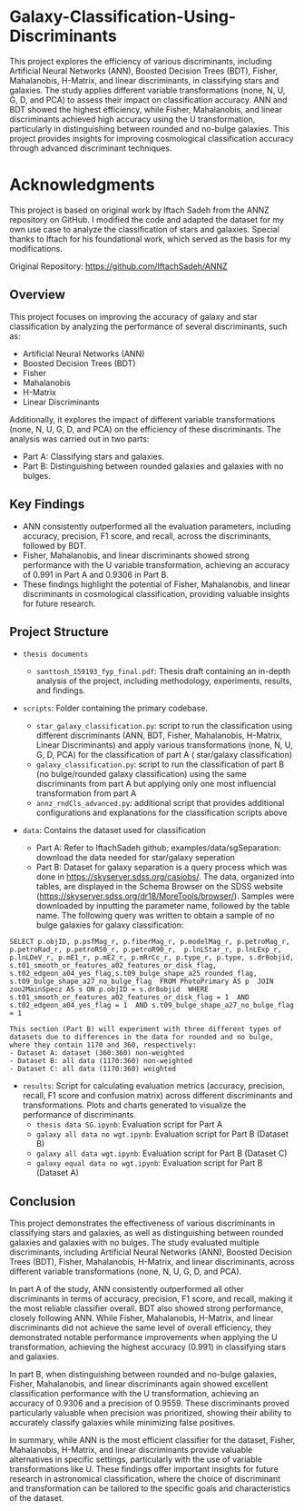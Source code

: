 # Galaxy-Classification-Using-Discriminants
This project explores the efficiency of various discriminants, including Artificial Neural Networks (ANN), Boosted Decision Trees (BDT), Fisher, Mahalanobis, H-Matrix, and linear discriminants, in classifying stars and galaxies. The study applies different variable transformations (none, N, U, G, D, and PCA) to assess their impact on classification accuracy. ANN and BDT showed the highest efficiency, while Fisher, Mahalanobis, and linear discriminants achieved high accuracy using the U transformation, particularly in distinguishing between rounded and no-bulge galaxies. This project provides insights for improving cosmological classification accuracy through advanced discriminant techniques. 

# Acknowledgments
This project is based on original work by Iftach Sadeh from the ANNZ repository on GitHub. I modified the code and adapted the dataset for my own use case to analyze the classification of stars and galaxies. Special thanks to Iftach for his foundational work, which served as the basis for my modifications.

Original Repository: https://github.com/IftachSadeh/ANNZ

## Overview
This project focuses on improving the accuracy of galaxy and star classification by analyzing the performance of several discriminants, such as:

- Artificial Neural Networks (ANN)
- Boosted Decision Trees (BDT)
- Fisher
- Mahalanobis
- H-Matrix
- Linear Discriminants

Additionally, it explores the impact of different variable transformations (none, N, U, G, D, and PCA) on the efficiency of these discriminants. The analysis was carried out in two parts:

- Part A: Classifying stars and galaxies.
- Part B: Distinguishing between rounded galaxies and galaxies with no bulges.

## Key Findings
- ANN consistently outperformed all the evaluation parameters, including accuracy, precision, F1 score, and recall, across the discriminants, followed by BDT.
- Fisher, Mahalanobis, and linear discriminants showed strong performance with the U variable transformation, achieving an accuracy of 0.991 in Part A and 0.9306 in Part B.
- These findings highlight the potential of Fisher, Mahalanobis, and linear discriminants in cosmological classification, providing valuable insights for future research.

## Project Structure

- `thesis documents`
  - `santtosh_159193_fyp_final.pdf`: Thesis draft containing an in-depth analysis of the project, including methodology, experiments, results, and findings.
    
- `scripts`: Folder containing the primary codebase.
  - `star_galaxy_classification.py`: script to run the classification using different discriminants (ANN, BDT, Fisher, Mahalanobis, H-Matrix, Linear Discriminants) and apply various transformations (none, N, U,                                        G, D, PCA) for the classification of part A ( star/galaxy classification)
  - `galaxy_classification.py`: script to run the classification of part B (no bulge/rounded galaxy classification) using the same discriminants from part A but applying only one most influencial transformation                                    from part A
  - `annz_rndCls_advanced.py`: additional script that provides additional configurations and explanations for the classification scripts above
    
- `data`: Contains the dataset used for classification
  - Part A: Refer to IftachSadeh github; examples/data/sgSeparation: download the data needed for star/galaxy seperation
  - Part B: Dataset for galaxy separation is a query process which was done in https://skyserver.sdss.org/casjobs/. The data, organized into tables, are displayed in the Schema Browser on the SDSS website 
            (https://skyserver.sdss.org/dr18/MoreTools/browser/). Samples were downloaded by  inputting the parameter name, followed by the table name. The following query was  written to obtain a sample of no 
            bulge galaxies for galaxy classification:
  
`SELECT
p.objID, p.psfMag_r, p.fiberMag_r, p.modelMag_r,
p.petroMag_r, p.petroRad_r, p.petroR50_r, p.petroR90_r, 
p.lnLStar_r, p.lnLExp_r, p.lnLDeV_r, p.mE1_r, p.mE2_r,
p.mRrCc_r, p.type_r, p.type, s.dr8objid, 
s.t01_smooth_or_features_a02_features_or_disk_flag, 
s.t02_edgeon_a04_yes_flag,s.t09_bulge_shape_a25_rounded_flag, s.t09_bulge_shape_a27_no_bulge_flag 
FROM PhotoPrimary AS p 
JOIN zoo2MainSpecz AS s ON p.objID = s.dr8objid 
WHERE 
s.t01_smooth_or_features_a02_features_or_disk_flag = 1 
AND s.t02_edgeon_a04_yes_flag = 1 
AND s.t09_bulge_shape_a27_no_bulge_flag = 1`

    This section (Part B) will experiment with three different types of datasets due to differences in the data for rounded and no bulge, where they contain 1170 and 360, respectively:
    - Dataset A: dataset (360:360) non-weighted
    - Dataset B: all data (1170:360) non-weighted
    - Dataset C: all data (1170:360) weighted
  
- `results`: Script for calculating evaluation metrics (accuracy, precision, recall, F1 score and confusion matrix) across different discriminants and transformations. Plots and charts generated to visualize the 
             performance of discriminants.
  - `thesis data SG.ipynb`: Evaluation script for Part A
  - `galaxy all data no wgt.ipynb`: Evaluation script for Part B (Dataset B)
  - `galaxy all data wgt.ipynb`: Evaluation script for Part B (Dataset C)
  - `galaxy equal data no wgt.ipynb`: Evaluation script for Part B (Dataset A)

## Conclusion
This project demonstrates the effectiveness of various discriminants in classifying stars and galaxies, as well as distinguishing between rounded galaxies and galaxies with no bulges. The study evaluated multiple discriminants, including Artificial Neural Networks (ANN), Boosted Decision Trees (BDT), Fisher, Mahalanobis, H-Matrix, and linear discriminants, across different variable transformations (none, N, U, G, D, and PCA).

In part A of the study, ANN consistently outperformed all other discriminants in terms of accuracy, precision, F1 score, and recall, making it the most reliable classifier overall. BDT also showed strong performance, closely following ANN. While Fisher, Mahalanobis, H-Matrix, and linear discriminants did not achieve the same level of overall efficiency, they demonstrated notable performance improvements when applying the U transformation, achieving the highest accuracy (0.991) in classifying stars and galaxies.

In part B, when distinguishing between rounded and no-bulge galaxies, Fisher, Mahalanobis, and linear discriminants again showed excellent classification performance with the U transformation, achieving an accuracy of 0.9306 and a precision of 0.9559. These discriminants proved particularly valuable when precision was prioritized, showing their ability to accurately classify galaxies while minimizing false positives.

In summary, while ANN is the most efficient classifier for the dataset, Fisher, Mahalanobis, H-Matrix, and linear discriminants provide valuable alternatives in specific settings, particularly with the use of variable transformations like U. These findings offer important insights for future research in astronomical classification, where the choice of discriminant and transformation can be tailored to the specific goals and characteristics of the dataset.



